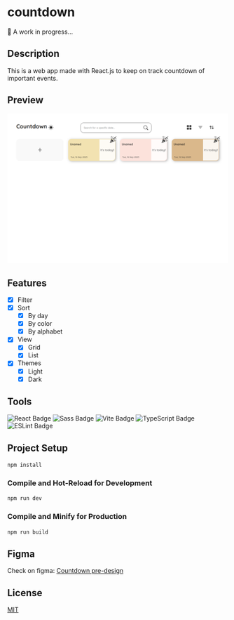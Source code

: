 # countdown

🐨 A work in progress...

## Description

This is a web app made with React.js to keep on track countdown of important events.

## Preview

![Project preview light theme](./public/light-theme.png)

## Features

- [x] Filter
- [x] Sort
  - [x] By day
  - [x] By color
  - [x] By alphabet
- [x] View
  - [x] Grid
  - [x] List
- [x] Themes
  - [x] Light
  - [x] Dark

## Tools
![React Badge](https://img.shields.io/badge/React-61DAFB?logo=react&logoColor=000&style=for-the-badge)
![Sass Badge](https://img.shields.io/badge/Sass-C69?logo=sass&logoColor=fff&style=for-the-badge)
![Vite Badge](https://img.shields.io/badge/Vite-646CFF?logo=vite&logoColor=fff&style=for-the-badge)
![TypeScript Badge](https://img.shields.io/badge/TypeScript-3178C6?logo=typescript&logoColor=fff&style=for-the-badge)
![ESLint Badge](https://img.shields.io/badge/ESLint-4B32C3?logo=eslint&logoColor=fff&style=for-the-badge)

## Project Setup

```sh
npm install
```

### Compile and Hot-Reload for Development

```sh
npm run dev
```

### Compile and Minify for Production

```sh
npm run build
```

## Figma
Check on figma: [Countdown pre-design](https://www.figma.com/design/gVmO20jEApW9QnABw2oxcK/countdown?node-id=9-59&t=gwcl17yztkoz0b9s-1)

## License

[MIT](./License.md)
